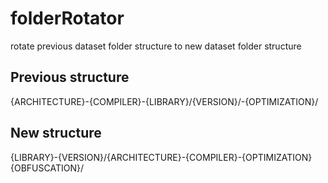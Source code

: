 # folderRotator
rotate previous dataset folder structure to new dataset folder structure

## Previous structure

{ARCHITECTURE}-{COMPILER}-{LIBRARY}/{VERSION}/-{OPTIMIZATION}/

## New structure

{LIBRARY}-{VERSION}/{ARCHITECTURE}-{COMPILER}-{OPTIMIZATION}{OBFUSCATION}/